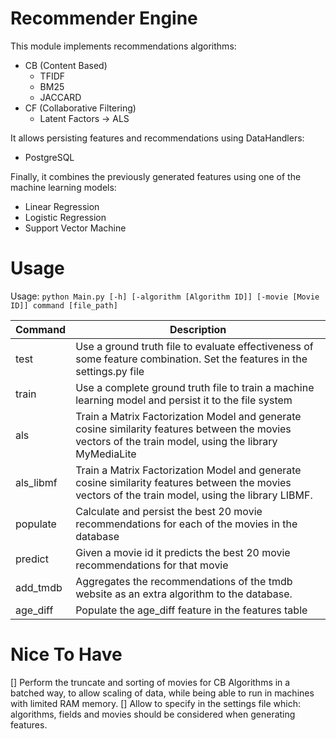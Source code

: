 # Recommender Engine
This module implements recommendations algorithms:
- CB (Content Based)
    - TFIDF
    - BM25
    - JACCARD
- CF (Collaborative Filtering)
    - Latent Factors -> ALS

It allows persisting features and recommendations using DataHandlers:
- PostgreSQL

Finally, it combines the previously generated features using one of the machine learning models:
- Linear Regression
- Logistic Regression
- Support Vector Machine

# Usage
Usage: `python Main.py [-h] [-algorithm [Algorithm ID]] [-movie [Movie ID]] command [file_path]`


| Command | Description |
| --- | --- |
| test | Use a ground truth file to evaluate effectiveness of some feature combination. Set the features in the settings.py file |
| train | Use a complete ground truth file to train a machine learning model and persist it to the file system |
| als | Train a Matrix Factorization Model and generate cosine similarity features between the movies vectors of the train model, using the library MyMediaLite
| als_libmf | Train a Matrix Factorization Model and generate cosine similarity features between the movies vectors of the train model, using the library LIBMF. |
| populate | Calculate and persist the best 20 movie recommendations for each of the movies in the database |
| predict | Given a movie id it predicts the best 20 movie recommendations for that movie |
| add_tmdb | Aggregates the recommendations of the tmdb website as an extra algorithm to the database. |
| age_diff | Populate the age_diff feature in the features table |

# Nice To Have

[] Perform the truncate and sorting of movies for CB Algorithms in a batched way, to allow scaling of data, while being able to run in machines with limited RAM memory.
[] Allow to specify in the settings file which: algorithms, fields and movies should be considered when generating features.